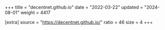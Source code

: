 +++
title = "decentnet.github.io"
date = "2022-03-22"
updated = "2024-08-01"
weight = 4417

[extra]
source = "https://decentnet.github.io/"
ratio = 46
size = 4
+++

